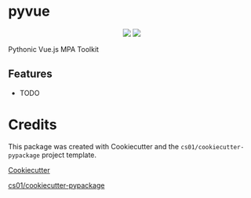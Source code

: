 # pyvue
<p align="center">

<a href="https://pypi.python.org/pypi/pyvue">
<img src="https://img.shields.io/pypi/v/pyvue.svg" /></a>
<a href="https://travis-ci.org/eseunghwan/pyvue"><img src="https://travis-ci.org/eseunghwan/pyvue.svg?branch=master" /></a>
</p>
Pythonic Vue.js MPA Toolkit

## Features
-   TODO

# Credits
This package was created with Cookiecutter and the `cs01/cookiecutter-pypackage` project template.

[Cookiecutter](https://github.com/audreyr/cookiecutter)

[cs01/cookiecutter-pypackage](https://github.com/cs01/cookiecutter-pypackage)
